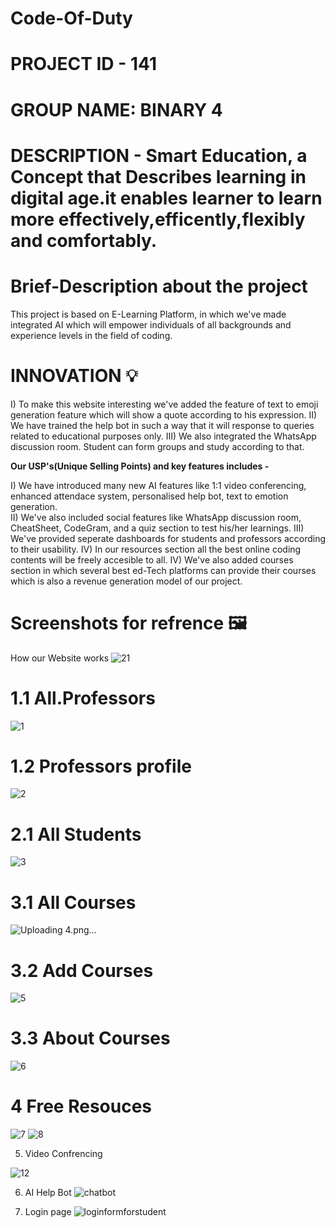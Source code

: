 # Code-Of-Duty

# PROJECT ID - 141 
# GROUP NAME: BINARY 4 
# DESCRIPTION - Smart Education, a Concept that Describes learning in digital age.it enables learner to learn more effectively,efficently,flexibly and comfortably.
 
# Brief-Description about the project 

This project is based on E-Learning Platform, in which we've made integrated AI which will empower individuals of all backgrounds and experience levels in the field of coding. 

# INNOVATION 💡 
I)   To make this website interesting we've added the feature of text to emoji generation feature which will show a quote according to his expression.
II)  We have trained the help bot in such a way that it will response to queries related to educational purposes only.
III) We also integrated the WhatsApp discussion room. Student can form groups and study according to that.

**Our USP's(Unique Selling Points) and key features includes -** 

I)    We have introduced many new AI features like 1:1 video conferencing, enhanced attendace system, personalised help bot, text to emotion generation.   
II)   We've also included social features like WhatsApp discussion room, CheatSheet, CodeGram, and a quiz section to test his/her learnings.
III)  We've provided seperate dashboards for students and professors according to their usability.
IV)   In our resources section all the best online coding contents will be freely accesible to all.
IV)   We've also added courses section in which several best ed-Tech platforms can provide their courses which is also a revenue generation model of our project. 

# Screenshots for refrence 🖼️
How our Website works
![21](https://github.com/SreeCharan1234/Code-Of-Duty/assets/119997965/2864d672-d825-48c1-8c89-c7bc11e471bd)
# 1.1 All.Professors
![1](https://github.com/SreeCharan1234/code-off-duty/assets/119997965/361127f0-b23d-4339-b1be-c90fc53759a4)

# 1.2 Professors profile
![2](https://github.com/SreeCharan1234/code-off-duty/assets/119997965/a3ae3403-4794-46ea-b345-841bce93e997)

# 2.1 All Students
![3](https://github.com/SreeCharan1234/code-off-duty/assets/119997965/c61c236a-9115-42a7-8180-a6c6798fa189)
# 3.1 All Courses
![Uploading 4.png…]()

# 3.2 Add Courses
![5](https://github.com/SreeCharan1234/code-off-duty/assets/119997965/849b698a-d4c0-4bdd-9b5a-a1b22aa526ce)

# 3.3 About Courses
![6](https://github.com/SreeCharan1234/code-off-duty/assets/119997965/3f891c37-4d88-457e-9603-3962cf2fd706)
# 4 Free Resouces
![7](https://github.com/SreeCharan1234/code-off-duty/assets/119997965/ced0fc9b-55ea-4870-9b5d-fe2463c3cc5c)
![8](https://github.com/SreeCharan1234/code-off-duty/assets/119997965/d5610733-6180-46f5-a69e-3102ba1dd4dd)


5. Video Confrencing

![12](https://github.com/SreeCharan1234/Code-Of-Duty/assets/119997965/dccb417f-e19e-4287-9e9b-b62c0c1f0c55)




6. AI Help Bot
![chatbot](https://github.com/sushilverma1125/Code-A-Haunt/assets/114611314/48d0515e-71d2-48e3-882a-7230f3977dfc)



7. Login page
![loginformforstudent](https://github.com/sushilverma1125/Code-A-Haunt/assets/114611314/482c7a1b-926f-4da0-8d89-aa0b5d5f479e)

